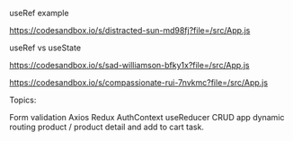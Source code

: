 
useRef example

https://codesandbox.io/s/distracted-sun-md98fj?file=/src/App.js



useRef vs useState

https://codesandbox.io/s/sad-williamson-bfky1x?file=/src/App.js

https://codesandbox.io/s/compassionate-rui-7nvkmc?file=/src/App.js




Topics:

Form validation
Axios
Redux
AuthContext
useReducer
CRUD app
dynamic routing
product / product detail and add to cart task.

